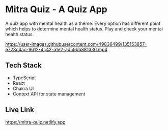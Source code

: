 # Mitra Quiz - A Quiz App
A quiz app with mental health as a theme. Every option has different point which helps to determine mental health status. Play and check your mental health status.

https://user-images.githubusercontent.com/49836499/135153857-e728c4ac-9612-4c42-a1e2-ad59bb881336.mp4

## Tech Stack
- TypeScript
- React
- Chakra UI
- Context API for state management

## Live Link
https://mitra-quiz.netlify.app

